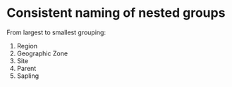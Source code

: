 # Consistent naming of nested groups 

From largest to smallest grouping:

1. Region
2. Geographic Zone
3. Site
4. Parent
5. Sapling